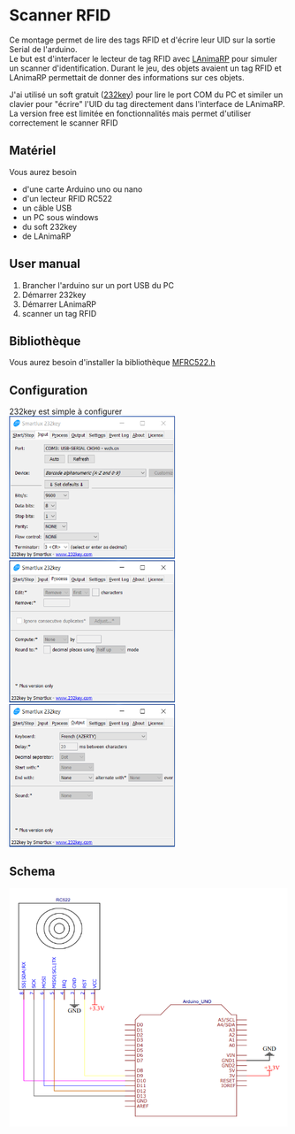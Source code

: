 # Scanner RFID
Ce montage permet de lire des tags RFID et d'écrire leur UID sur la sortie Serial de l'arduino.  
Le but est d'interfacer le lecteur de tag RFID avec [LAnimaRP](https://github.com/lvanhee/LAnimaRP) pour simuler un scanner d'identification. Durant le jeu, des objets avaient un tag RFID et LAnimaRP permettait de donner des informations sur ces objets.  

J'ai utilisé un soft gratuit ([232key](https://www.232key.com/versions/free.html)) pour lire le port COM du PC et similer un clavier pour "écrire" l'UID du tag directement dans l'interface de LAnimaRP.  
La version free est limitée en fonctionnalités mais permet d'utiliser correctement le scanner RFID



## Matériel
Vous aurez besoin
- d'une carte Arduino uno ou nano
- d'un lecteur RFID RC522
- un câble USB
- un PC sous windows
- du soft 232key
- de LAnimaRP

## User manual
1. Brancher l'arduino sur un port USB du PC
1. Démarrer 232key
1. Démarrer LAnimaRP
1. scanner un tag RFID

## Bibliothèque
Vous aurez besoin d'installer la bibliothèque [MFRC522.h](https://github.com/miguelbalboa/rfid)  

## Configuration
232key est simple à configurer
<img src="./images/scannerRFID_01.png" width="300">  
<img src="./images/scannerRFID_02.png" width="300">  
<img src="./images/scannerRFID_03.png" width="300">  

## Schema 
![](../images/scannerRFID_schema.png)
